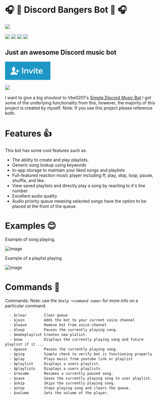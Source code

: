 # 🎧 💽 Discord Bangers Bot 💽 🎧 

<!-- <p align="center"> -->
  <img src="https://raw.githubusercontent.com/kysu1313/Bangers/main/img/cat.gif" width="300px">
<!-- </p> -->

![](https://img.shields.io/badge/python-3.9-informational?style=flat&logo=<LOGO_NAME>&logoColor=white&color=2bbc8a) 
![](https://img.shields.io/badge/youtube-dl2021.6.6-informational?style=flat&logo=<LOGO_NAME>&logoColor=white&color=2bbc8a) 
![](https://img.shields.io/badge/discord-1.7.3-informational?style=flat&logo=<LOGO_NAME>&logoColor=white&color=2bbc8a) 
![](https://img.shields.io/badge/humanize-2-informational?style=flat&logo=<LOGO_NAME>&logoColor=white&color=2bbc8a) 
  
## Just an awesome Discord music bot

  [<img src="https://raw.githubusercontent.com/kysu1313/Bangers/main/img/invite.png" height="60" width="150px">](https://discord.com/api/oauth2/authorize?client_id=896582169600884797&permissions=8&scope=bot)

[<img src="https://s18955.pcdn.co/wp-content/uploads/2018/02/github.png" width="25"/>](https://github.com/user/repository/subscription)


I want to give a big shoutout to Vbe0201's [Simple Discord Music Bot](https://gist.github.com/vbe0201/ade9b80f2d3b64643d854938d40a0a2d)
I got some of the underlying functionality from this, however, the majority of this project is created by myself.
Note: If you use this project please reference both.

# Features :+1:

This bot has some cool features such as:
- The ability to create and play playlists.
- Generic song lookup using keywords
- In-app storage to maintain your liked songs and playlists
- Full-featured reaction music player including ff, play, skip, loop, pause, shuffle, and like.
- View saved playlists and directly play a song by reacting to it's line number.
- Excellent audio quality
- Audio priority queue meaning selected songs have the option to be placed at the front of the queue.


# Examples 😊

Example of song playing.

![image](https://user-images.githubusercontent.com/38538913/138575337-433323bd-e163-4fe7-8cc2-f4c75e2d57c4.png)

Example of a playlist playing

![image](https://user-images.githubusercontent.com/38538913/138575302-39c1658a-952e-4b80-b6e2-7dcc7330815b.png)

# Commands 💾
Commands:
Note: use the `$help <command name>` for more info on a particular command.
```
  - $clear        Clear queue
  - $join         Adds the bot to your current voice channel
  - $leave        Remove bot from voice channel
  - $loop         Pauses the currently playing song.
  - $makeplaylist Creates new plalist.
  - $now          Displays the currently playing song and future playlist if it ...
  - $pause        Pauses the currently playing song.
  - $ping         Simple check to verify bot is functioning properly
  - $play         Plays music from youtube link or playlist
  - $playlist     Displays a users playlist.
  - $playlists    Displays a users playlists.
  - $resume       Resumes a currently paused song.
  - $save         Saves the currently playing song to user playlist.
  - $skip         Skips the currently playing song.
  - $stop         Stops playing song and clears the queue.
  - $volume       Sets the volume of the player.
  ```
  
